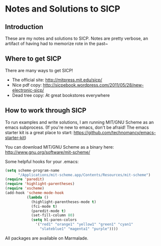 Notes and Solutions to SICP
====

## Introduction

These are my notes and solutions to SICP. Notes are pretty verbose, an artifact of having had to memorize rote in the past~

## Where to get SICP

There are many ways to get SICP!

* The official site: http://mitpress.mit.edu/sicp/
* Nice pdf copy: http://sicpebook.wordpress.com/2011/05/28/new-electronic-sicp/
* Dead tree copy: At great bookstores everywhere

## How to work through SICP

To run examples and write solutions, I am running MIT/GNU Scheme as an emacs subprocess. (If you're new to emacs, don't be afraid! The emacs starter kit is a great place to start: https://github.com/technomancy/emacs-starter-kit)

You can download MIT/GNU Scheme as a binary here: http://www.gnu.org/software/mit-scheme/

Some helpful hooks for your .emacs:

```lisp
(setq scheme-program-name
      "/Applications/mit-scheme.app/Contents/Resources/mit-scheme")
(require 'paredit)
(require 'highlight-parentheses)
(require 'xscheme)
(add-hook 'scheme-mode-hook
          (lambda ()
            (highlight-parentheses-mode t)
            (fci-mode t)
            (paredit-mode t)
            (set-fill-column 80)
            (setq hl-paren-colors
              '("red1" "orange1" "yellow1" "green1" "cyan1"
                "slateblue1" "magenta1" "purple"))))
```

All packages are available on Marmalade.